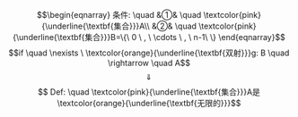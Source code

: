 $$\begin{eqnarray}
条件: \quad
&①& \quad \textcolor{pink}{\underline{\textbf{集合}}}A\\
&②& \quad \textcolor{pink}{\underline{\textbf{集合}}}B=\{\ 0 \ , \ \cdots \ , \ n-1\ \}
\end{eqnarray}$$
$$if \quad \nexists \ \textcolor{orange}{\underline{\textbf{双射}}}g: B  \quad \rightarrow \quad A$$
$$\quad \Downarrow \quad $$
$$ Def: \quad \textcolor{pink}{\underline{\textbf{集合}}}A是\textcolor{orange}{\underline{\textbf{无限的}}}$$